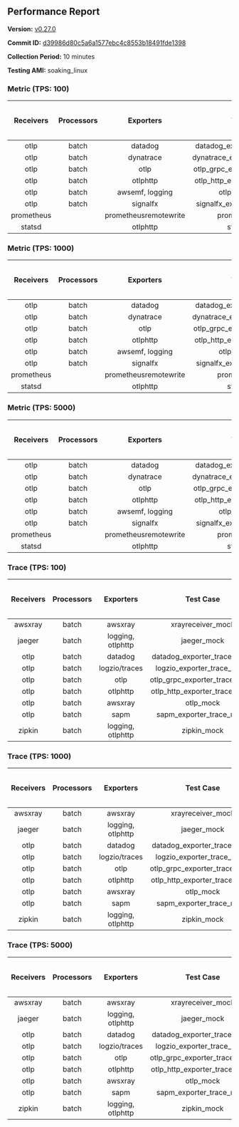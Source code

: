 ## Performance Report

**Version:** [v0.27.0](https://github.com/aws-observability/aws-otel-collector/releases/tag/v0.27.0)

**Commit ID:** [d39986d80c5a6a1577ebc4c8553b18491fde1398](https://github.com/aws-observability/aws-otel-collector/commit/d39986d80c5a6a1577ebc4c8553b18491fde1398)

**Collection Period:** 10 minutes

**Testing AMI:** soaking_linux


### Metric (TPS: 100)
| Receivers | Processors | Exporters | Test Case | Data Type | Instance Type | Avg CPU Usage (Percent) | Avg Memory Usage (Megabytes) | Max CPU Usage (Percent) | Max Memory Usage (Megabytes) |
|:---------:|:----------:|:---------:|:---------:|:---------:|:-------------:|:-----------------------:|:----------------------------:|:-----------------------:|:----------------------------:|
| otlp | batch | datadog | datadog_exporter_metric_mock | otlp | m5.2xlarge | 0.05 | 67.41 | 0.20 | 68.21 |
| otlp | batch | dynatrace | dynatrace_exporter_metric_mock | otlp | m5.2xlarge | 0.04 | 65.80 | 0.20 | 66.23 |
| otlp | batch | otlp | otlp_grpc_exporter_metric_mock | otlp | m5.2xlarge | 0.04 | 67.40 | 0.10 | 68.48 |
| otlp | batch | otlphttp | otlp_http_exporter_metric_mock | otlp | m5.2xlarge | 0.04 | 68.40 | 0.20 | 68.69 |
| otlp | batch | awsemf, logging | otlp_metric_mock | otlp | m5.2xlarge | 0.04 | 67.66 | 0.10 | 67.72 |
| otlp | batch | signalfx | signalfx_exporter_metric_mock | otlp | m5.2xlarge | 0.04 | 66.70 | 0.20 | 67.37 |
| prometheus |  | prometheusremotewrite | prometheus_mock | prometheus | m5.2xlarge | 0.09 | 82.20 | 0.20 | 83.28 |
| statsd |  | otlphttp | statsd_mock | statsd | m5.2xlarge | 0.01 | 66.50 | 0.10 | 67.12 |

### Metric (TPS: 1000)
| Receivers | Processors | Exporters | Test Case | Data Type | Instance Type | Avg CPU Usage (Percent) | Avg Memory Usage (Megabytes) | Max CPU Usage (Percent) | Max Memory Usage (Megabytes) |
|:---------:|:----------:|:---------:|:---------:|:---------:|:-------------:|:-----------------------:|:----------------------------:|:-----------------------:|:----------------------------:|
| otlp | batch | datadog | datadog_exporter_metric_mock | otlp | m5.2xlarge | 0.05 | 69.37 | 0.20 | 69.80 |
| otlp | batch | dynatrace | dynatrace_exporter_metric_mock | otlp | m5.2xlarge | 0.04 | 68.29 | 0.20 | 68.73 |
| otlp | batch | otlp | otlp_grpc_exporter_metric_mock | otlp | m5.2xlarge | 0.04 | 68.67 | 0.20 | 69.44 |
| otlp | batch | otlphttp | otlp_http_exporter_metric_mock | otlp | m5.2xlarge | 0.03 | 67.53 | 0.10 | 67.90 |
| otlp | batch | awsemf, logging | otlp_metric_mock | otlp | m5.2xlarge | 0.03 | 67.26 | 0.20 | 67.35 |
| otlp | batch | signalfx | signalfx_exporter_metric_mock | otlp | m5.2xlarge | 0.03 | 68.42 | 0.20 | 68.61 |
| prometheus |  | prometheusremotewrite | prometheus_mock | prometheus | m5.2xlarge | 1.05 | 113.35 | 1.70 | 116.03 |
| statsd |  | otlphttp | statsd_mock | statsd | m5.2xlarge | 0.01 | 67.44 | 0.10 | 67.74 |

### Metric (TPS: 5000)
| Receivers | Processors | Exporters | Test Case | Data Type | Instance Type | Avg CPU Usage (Percent) | Avg Memory Usage (Megabytes) | Max CPU Usage (Percent) | Max Memory Usage (Megabytes) |
|:---------:|:----------:|:---------:|:---------:|:---------:|:-------------:|:-----------------------:|:----------------------------:|:-----------------------:|:----------------------------:|
| otlp | batch | datadog | datadog_exporter_metric_mock | otlp | m5.2xlarge | 0.04 | 68.56 | 0.20 | 68.60 |
| otlp | batch | dynatrace | dynatrace_exporter_metric_mock | otlp | m5.2xlarge | 0.03 | 68.70 | 0.20 | 69.51 |
| otlp | batch | otlp | otlp_grpc_exporter_metric_mock | otlp | m5.2xlarge | 0.04 | 67.94 | 0.20 | 68.62 |
| otlp | batch | otlphttp | otlp_http_exporter_metric_mock | otlp | m5.2xlarge | 0.04 | 68.01 | 0.10 | 68.07 |
| otlp | batch | awsemf, logging | otlp_metric_mock | otlp | m5.2xlarge | 0.03 | 68.07 | 0.20 | 68.61 |
| otlp | batch | signalfx | signalfx_exporter_metric_mock | otlp | m5.2xlarge | 0.04 | 69.28 | 0.20 | 69.42 |
| prometheus |  | prometheusremotewrite | prometheus_mock | prometheus | m5.2xlarge | 6.15 | 238.51 | 10.00 | 270.97 |
| statsd |  | otlphttp | statsd_mock | statsd | m5.2xlarge | 0.01 | 66.94 | 0.10 | 68.12 |

### Trace (TPS: 100)
| Receivers | Processors | Exporters | Test Case | Data Type | Instance Type | Avg CPU Usage (Percent) | Avg Memory Usage (Megabytes) | Max CPU Usage (Percent) | Max Memory Usage (Megabytes) |
|:---------:|:----------:|:---------:|:---------:|:---------:|:-------------:|:-----------------------:|:----------------------------:|:-----------------------:|:----------------------------:|
| awsxray | batch | awsxray | xrayreceiver_mock | xray | m5.2xlarge | 3.56 | 81.52 | 3.70 | 82.77 |
| jaeger | batch | logging, otlphttp | jaeger_mock | jaeger | m5.2xlarge | 2.84 | 87.49 | 15.50 | 89.24 |
| otlp | batch | datadog | datadog_exporter_trace_mock | otlp | m5.2xlarge | 4.25 | 85.86 | 4.50 | 87.09 |
| otlp | batch | logzio/traces | logzio_exporter_trace_mock | otlp | m5.2xlarge | 3.78 | 82.28 | 4.10 | 83.40 |
| otlp | batch | otlp | otlp_grpc_exporter_trace_mock | otlp | m5.2xlarge | 2.99 | 139.73 | 4.10 | 187.97 |
| otlp | batch | otlphttp | otlp_http_exporter_trace_mock | otlp | m5.2xlarge | 4.27 | 82.56 | 4.60 | 83.07 |
| otlp | batch | awsxray | otlp_mock | otlp | m5.2xlarge | 4.08 | 83.34 | 4.50 | 83.86 |
| otlp | batch | sapm | sapm_exporter_trace_mock | otlp | m5.2xlarge | 3.37 | 96.10 | 3.80 | 96.51 |
| zipkin | batch | logging, otlphttp | zipkin_mock | zipkin | m5.2xlarge | 4.63 | 85.45 | 16.90 | 87.12 |

### Trace (TPS: 1000)
| Receivers | Processors | Exporters | Test Case | Data Type | Instance Type | Avg CPU Usage (Percent) | Avg Memory Usage (Megabytes) | Max CPU Usage (Percent) | Max Memory Usage (Megabytes) |
|:---------:|:----------:|:---------:|:---------:|:---------:|:-------------:|:-----------------------:|:----------------------------:|:-----------------------:|:----------------------------:|
| awsxray | batch | awsxray | xrayreceiver_mock | xray | m5.2xlarge | 18.72 | 84.72 | 19.30 | 87.50 |
| jaeger | batch | logging, otlphttp | jaeger_mock | jaeger | m5.2xlarge | 23.96 | 160.28 | 37.10 | 198.48 |
| otlp | batch | datadog | datadog_exporter_trace_mock | otlp | m5.2xlarge | 30.14 | 94.20 | 31.80 | 95.86 |
| otlp | batch | logzio/traces | logzio_exporter_trace_mock | otlp | m5.2xlarge | 27.89 | 83.53 | 29.60 | 85.64 |
| otlp | batch | otlp | otlp_grpc_exporter_trace_mock | otlp | m5.2xlarge | 26.91 | 806.72 | 38.10 | 1333.06 |
| otlp | batch | otlphttp | otlp_http_exporter_trace_mock | otlp | m5.2xlarge | 26.38 | 82.80 | 27.70 | 84.17 |
| otlp | batch | awsxray | otlp_mock | otlp | m5.2xlarge | 28.29 | 83.61 | 29.10 | 85.54 |
| otlp | batch | sapm | sapm_exporter_trace_mock | otlp | m5.2xlarge | 24.51 | 97.61 | 25.90 | 98.52 |
| zipkin | batch | logging, otlphttp | zipkin_mock | zipkin | m5.2xlarge | 31.33 | 276.30 | 47.80 | 435.51 |

### Trace (TPS: 5000)
| Receivers | Processors | Exporters | Test Case | Data Type | Instance Type | Avg CPU Usage (Percent) | Avg Memory Usage (Megabytes) | Max CPU Usage (Percent) | Max Memory Usage (Megabytes) |
|:---------:|:----------:|:---------:|:---------:|:---------:|:-------------:|:-----------------------:|:----------------------------:|:-----------------------:|:----------------------------:|
| awsxray | batch | awsxray | xrayreceiver_mock | xray | m5.2xlarge | 26.00 | 97.01 | 27.20 | 103.73 |
| jaeger | batch | logging, otlphttp | jaeger_mock | jaeger | m5.2xlarge | 23.27 | 182.99 | 41.00 | 210.03 |
| otlp | batch | datadog | datadog_exporter_trace_mock | otlp | m5.2xlarge | 108.63 | 93.72 | 118.91 | 104.98 |
| otlp | batch | logzio/traces | logzio_exporter_trace_mock | otlp | m5.2xlarge | 99.46 | 86.85 | 110.00 | 89.83 |
| otlp | batch | otlp | otlp_grpc_exporter_trace_mock | otlp | m5.2xlarge | 96.03 | 3066.94 | 152.10 | 5923.26 |
| otlp | batch | otlphttp | otlp_http_exporter_trace_mock | otlp | m5.2xlarge | 93.45 | 85.26 | 106.60 | 87.06 |
| otlp | batch | awsxray | otlp_mock | otlp | m5.2xlarge | 110.82 | 17066.11 | 382.21 | 28847.85 |
| otlp | batch | sapm | sapm_exporter_trace_mock | otlp | m5.2xlarge | 89.35 | 100.05 | 101.80 | 101.32 |
| zipkin | batch | logging, otlphttp | zipkin_mock | zipkin | m5.2xlarge | 31.85 | 377.40 | 49.50 | 446.39 |
